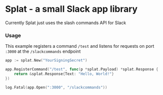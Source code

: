 # Splat - a small Slack app library
Currently Splat just uses the slash commands API for Slack

### Usage
This example registers a command `/test` and listens for requests on port `:3000` at the `/slackcommands` endpoint
```go
app := splat.New("YourSigningSecret")

app.RegisterCommand("/test", func(p *splat.Payload) *splat.Response {
    return &splat.Response{Text: "Hello, World!"}
})

log.Fatal(app.Open(":3000", "/slackcommands"))
```
